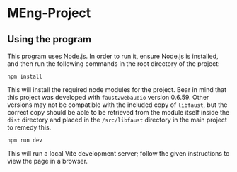 # MEng-Project

## Using the program

This program uses Node.js. In order to run it, ensure Node.js is installed, and then run the following commands in the root directory of the project:

```
npm install
```
This will install the required node modules for the project. Bear in mind that this project was developed with `faust2webaudio` version 0.6.59. Other versions may not be compatible with the included copy of `libfaust`, but the correct copy should be able to be retrieved from the module itself inside the `dist` directory and placed in the `/src/libfaust` directory in the main project to remedy this.

```
npm run dev
```
This will run a local Vite development server; follow the given instructions to view the page in a browser.